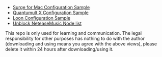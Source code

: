 * [Surge for Mac Configuration Sample](https://github.com/PoetryU/Scientist/tree/master/Surge/Surge_Mac.conf)
* [Quantumult X Configuration Sample](https://raw.githubusercontent.com/PoetryU/Scientist/master/QuantumultX/QuanX_iPhone.conf)
* [Loon Configuration Sample](https://github.com/PoetryU/Scientist/tree/master/Loon/Loon_iPhone.conf)
* [Unblock NeteaseMusic Node list](https://raw.githubusercontent.com/PoetryU/Scientist/master/Profiles/UnblockNetMusic/unblock.yaml)

This repo is only used for learning and communication. The legal responsibility for other purposes has nothing to do with the author (downloading and using means you agree with the above views), please delete it within 24 hours after downloading/using it.